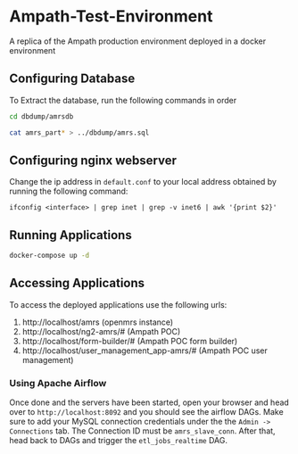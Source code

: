 # Ampath-Test-Environment
A replica of the Ampath production environment deployed in a docker environment

## Configuring Database
To Extract the database, run the following commands in order

```sh
cd dbdump/amrsdb

cat amrs_part* > ../dbdump/amrs.sql
```

## Configuring nginx webserver
Change the ip address in `default.conf` to your local address obtained by running the following command:
 ```
 ifconfig <interface> | grep inet | grep -v inet6 | awk '{print $2}'
 ```
## Running Applications
```sh 
docker-compose up -d
```
## Accessing Applications
To access the deployed applications use the following urls:
1. http://localhost/amrs (openmrs instance)
2. http://localhost/ng2-amrs/# (Ampath POC)
3. http://localhost/form-builder/# (Ampath POC form builder)
4. http://localhost/user_management_app-amrs/# (Ampath POC user management)
### Using Apache Airflow

Once done and the servers have been started, open your browser and head over to `http://localhost:8092` and you should see the airflow DAGs. Make sure to add your MySQL connection credentials under the the `Admin -> Connections` tab. The Connection ID must be `amrs_slave_conn`. After that, head back to DAGs and trigger the `etl_jobs_realtime` DAG.

